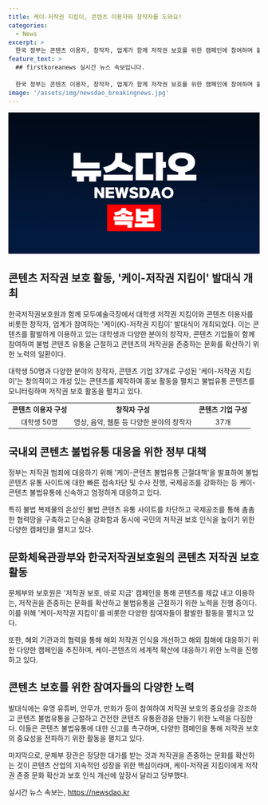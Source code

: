 ```yaml
---
title: 케이-저작권 지킴이, 콘텐츠 이용자와 창작자를 도와요!
categories:
  - News
excerpt: >
  한국 정부는 콘텐츠 이용자, 창작자, 업계가 함께 저작권 보호를 위한 캠페인에 참여하며 불법유통을 근절하고 있다. 콘텐츠를 소비하고 제작하는 대학생과 기업 등이 참여하는 케이-저작권 지킴이 발대식을 통해 이러한 노력을 강조하고 있다. 정부는 불법 콘텐츠 근절을 위한 대책을 수립하고, 국제공조를 강화하여 케이-콘텐츠 불법유통에 대응하고 있다. 또한 국민의 저작권 보호 인식을 높이기 위해 저작권 보호, 바로 지금 캠페인을 전개하고, 해외 저작권 인식을 개선하는 노력도 기울이고 있다. 
feature_text: >
  ## firstkoreanews 실시간 뉴스 속보입니다.

  한국 정부는 콘텐츠 이용자, 창작자, 업계가 함께 저작권 보호를 위한 캠페인에 참여하며 불법유통을 근절하고 있다. 콘텐츠를 소비하고 제작하는 대학생과 기업 등이 참여하는 케이-저작권 지킴이 발대식을 통해 이러한 노력을 강조하고 있다. 정부는 불법 콘텐츠 근절을 위한 대책을 수립하고, 국제공조를 강화하여 케이-콘텐츠 불법유통에 대응하고 있다. 또한 국민의 저작권 보호 인식을 높이기 위해 저작권 보호, 바로 지금 캠페인을 전개하고, 해외 저작권 인식을 개선하는 노력도 기울이고 있다. 
image: '/assets/img/newsdao_breakingnews.jpg'
---
```


<p><img src="/assets/img/newsdao_breakingnews.jpg" alt="firstkoreanews 속보" /></p>

<h2 data-ke-size="size26">콘텐츠 저작권 보호 활동, '케이-저작권 지킴이' 발대식 개최</h2>

<p data-ke-size="size16">한국저작권보호원과 함께 모두예술극장에서 대학생 저작권 지킴이와 콘텐츠 이용자를 비롯한 창작자, 업계가 참여하는 '케이(K)-저작권 지킴이' 발대식이 개최되었다. 이는 콘텐츠를 활발하게 이용하고 있는 대학생과 다양한 분야의 창작자, 콘텐츠 기업들이 함께 참여하여 불법 콘텐츠 유통을 근절하고 콘텐츠의 저작권을 존중하는 문화를 확산하기 위한 노력의 일환이다.</p>

<p data-ke-size="size16">대학생 50명과 다양한 분야의 창작자, 콘텐츠 기업 37개로 구성된 '케이-저작권 지킴이'는 창의적이고 개성 있는 콘텐츠를 제작하여 홍보 활동을 펼치고 불법유통 콘텐츠를 모니터링하며 저작권 보호 활동을 펼치고 있다.</p>

<table>
    <tr>
        <td style="text-align: center; height: 17px;"><b>콘텐츠 이용자 구성</b></td>
        <td style="text-align: center; height: 17px;"><b>창작자 구성</b></td>
        <td style="text-align: center; height: 17px;"><b>콘텐츠 기업 구성</b></td>
    </tr>
    <tr>
        <td style="text-align: center; height: 17px;">대학생 50명</td>
        <td style="text-align: center; height: 17px;">영상, 음악, 웹툰 등 다양한 분야의 창작자</td>
        <td style="text-align: center; height: 17px;">37개</td>
    </tr>
</table>

<h2 data-ke-size="size26">국내외 콘텐츠 불법유통 대응을 위한 정부 대책</h2>

<p data-ke-size="size16">정부는 저작권 범죄에 대응하기 위해 '케이-콘텐츠 불법유통 근절대책'을 발표하여 불법 콘텐츠 유통 사이트에 대한 빠른 접속차단 및 수사 진행, 국제공조를 강화하는 등 케이-콘텐츠 불법유통에 신속하고 엄정하게 대응하고 있다.</p>

<p data-ke-size="size16">특히 불법 복제물의 온상인 불법 콘텐츠 유통 사이트를 차단하고 국제공조를 통해 촘촘한 협력망을 구축하고 단속을 강화함과 동시에 국민의 저작권 보호 인식을 높이기 위한 다양한 캠페인을 펼치고 있다.</p>

<h2 data-ke-size="size26">문화체육관광부와 한국저작권보호원의 콘텐츠 저작권 보호 활동</h2>

<p data-ke-size="size16">문체부와 보호원은 '저작권 보호, 바로 지금' 캠페인을 통해 콘텐츠를 제값 내고 이용하는, 저작권을 존중하는 문화를 확산하고 불법유통을 근절하기 위한 노력을 진행 중이다. 이를 위해 '케이-저작권 지킴이'를 비롯한 다양한 참여자들이 활발한 활동을 펼치고 있다.</p>

<p data-ke-size="size16">또한, 해외 기관과의 협력을 통해 해외 저작권 인식을 개선하고 해외 침해에 대응하기 위한 다양한 캠페인을 추진하며, 케이-콘텐츠의 세계적 확산에 대응하기 위한 노력을 진행하고 있다.</p>

<h2 data-ke-size="size26">콘텐츠 보호를 위한 참여자들의 다양한 노력</h2>

<p data-ke-size="size16">발대식에는 유명 유튜버, 안무가, 만화가 등이 참여하여 저작권 보호의 중요성을 강조하고 콘텐츠 불법유통을 근절하고 건전한 콘텐츠 유통환경을 만들기 위한 노력을 다짐한다. 이들은 콘텐츠 불법유통에 대한 신고를 촉구하며, 다양한 캠페인을 통해 저작권 보호의 중요성을 전파하기 위한 활동을 펼치고 있다.</p>

<p data-ke-size="size16">마지막으로, 문체부 장관은 정당한 대가를 받는 것과 저작권을 존중하는 문화를 확산하는 것이 콘텐츠 산업의 지속적인 성장을 위한 핵심이라며, 케이-저작권 지킴이에게 저작권 존중 문화 확산과 보호 인식 개선에 앞장서 달라고 당부했다.</p>
실시간 뉴스 속보는, <a href="https://newsdao.kr" rel="dofollow">https://newsdao.kr</a>


